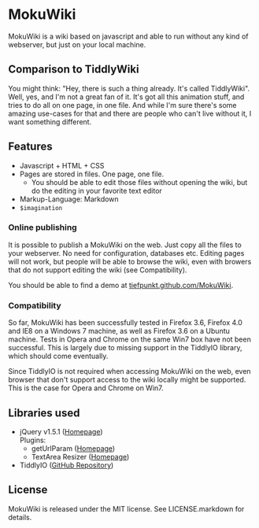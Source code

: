# MokuWiki
MokuWiki is a wiki based on javascript and able to run without any kind of webserver, but just on your local machine.

## Comparison to TiddlyWiki
You might think: "Hey, there is such a thing already. It's called TiddlyWiki". Well, yes, and I'm not a great fan of it. It's got all this animation stuff, and tries to do all on one page, in one file. And while I'm sure there's some amazing use-cases for that and there are people who can't live without it, I want something different.

## Features
* Javascript + HTML + CSS
* Pages are stored in files. One page, one file.
  * You should be able to edit those files without opening the wiki, but do the editing in your favorite text editor
* Markup-Language: Markdown
* `$imagination`

### Online publishing
It is possible to publish a MokuWiki on the web. Just copy all the files to your webserver. No need for configuration, databases etc. Editing pages will not work, but people will be able to browse the wiki, even with browers that do not support editing the wiki (see Compatibility).

You should be able to find a demo at [tiefpunkt.github.com/MokuWiki](http://tiefpunkt.github.com/MokuWiki).

### Compatibility
So far, MokuWiki has been successfully tested in Firefox 3.6, Firefox 4.0 and IE8 on a Windows 7 machine, as well as Firefox 3.6 on a Ubuntu machine. Tests in Opera and Chrome on the same Win7 box have not been successful. This is largely due to missing support in the TiddlyIO library, which should come eventually.

Since TiddlyIO is not required when accessing MokuWiki on the web, even browser that don't support access to the wiki locally might be supported. This is the case for Opera and Chrome on Win7.

## Libraries used
* jQuery v1.5.1 ([Homepage](http://jquery.com/))<br />
    Plugins:
  * getUrlParam ([Homepage](http://www.mathias-bank.de/2007/04/21/jquery-plugin-geturlparam-version-2/))
  * TextArea Resizer ([Homepage](http://plugins.jquery.com/project/TextAreaResizer))
* TiddlyIO ([GitHub Repository](https://github.com/tiefpunkt/tiddlyIO))

## License
MokuWiki is released under the MIT license. See LICENSE.markdown for details.
